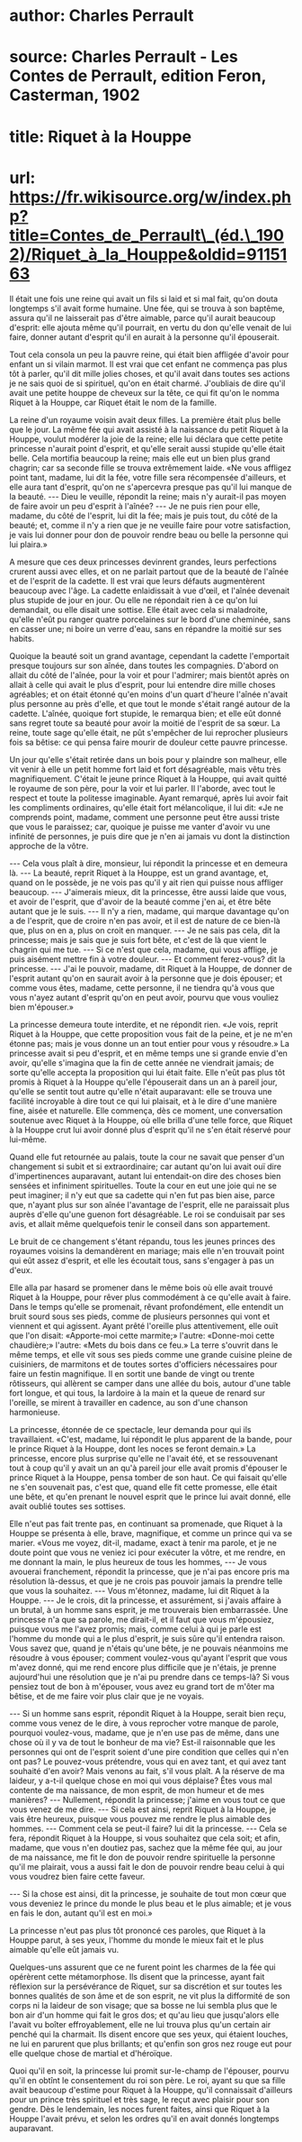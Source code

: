 # author: Charles Perrault
# source: Charles Perrault - Les Contes de Perrault, edition Feron, Casterman, 1902
# title: Riquet à la Houppe
# url: https://fr.wikisource.org/w/index.php?title=Contes_de_Perrault\_(éd.\_1902)/Riquet_à_la_Houppe&oldid=9115163

Il était une fois une reine qui avait un fils si laid et si mal fait,
qu'on douta longtemps s'il avait forme humaine. Une fée, qui se trouva à
son baptême, assura qu'il ne laisserait pas d'être aimable, parce qu'il
aurait beaucoup d'esprit: elle ajouta même qu'il pourrait, en vertu du
don qu'elle venait de lui faire, donner autant d'esprit qu'il en aurait
à la personne qu'il épouserait.

Tout cela consola un peu la pauvre reine, qui était bien affligée
d'avoir pour enfant un si vilain marmot. Il est vrai que cet enfant ne
commença pas plus tôt à parler, qu'il dit mille jolies choses, et qu'il
avait dans toutes ses actions je ne sais quoi de si spirituel, qu'on en
était charmé. J'oubliais de dire qu'il avait une petite houppe de
cheveux sur la tête, ce qui fit qu'on le nomma Riquet à la Houppe, car
Riquet était le nom de la famille.

La reine d'un royaume voisin avait deux filles. La première était plus
belle que le jour. La même fée qui avait assisté à la naissance du petit
Riquet à la Houppe, voulut modérer la joie de la reine; elle lui
déclara que cette petite princesse n'aurait point d'esprit, et qu'elle
serait aussi stupide qu'elle était belle. Cela mortifia beaucoup la
reine; mais elle eut un bien plus grand chagrin; car sa seconde fille
se trouva extrêmement laide. «Ne vous affligez point tant, madame, lui
dit la fée, votre fille sera récompensée d'ailleurs, et elle aura tant
d'esprit, qu'on ne s'apercevra presque pas qu'il lui manque de la
beauté. --- Dieu le veuille, répondit la reine; mais n'y aurait-il pas
moyen de faire avoir un peu d'esprit à l'aînée? --- Je ne puis rien
pour elle, madame, du côté de  l'esprit,
lui dit la fée; mais je puis tout, du côté de la beauté; et, comme il
n'y a rien que je ne veuille faire pour votre satisfaction, je vais lui
donner pour don de pouvoir rendre beau ou belle la personne qui lui
plaira.»

A mesure que ces deux princesses devinrent grandes, leurs perfections
crurent aussi avec elles, et on ne parlait partout que de la beauté de
l'aînée et de l'esprit de la cadette. Il est vrai que leurs défauts
augmentèrent beaucoup avec l'âge. La cadette enlaidissait à vue d'œil,
et l'aînée devenait plus stupide de jour en jour. Ou elle ne répondait
rien à ce qu'on lui demandait, ou elle disait une sottise. Elle était
avec cela si maladroite, qu'elle n'eût pu ranger quatre porcelaines sur
le bord d'une cheminée, sans en casser une; ni boire un verre d'eau,
sans en répandre la moitié sur ses habits.

Quoique la beauté soit un grand avantage, cependant la cadette
l'emportait presque toujours sur son aînée, dans toutes les compagnies.
D'abord on allait du côté de l'aînée, pour la voir et pour l'admirer;
mais bientôt après on allait à celle qui avait le plus d'esprit, pour
lui entendre dire mille choses agréables; et on était étonné qu'en
moins d'un quart d'heure l'aînée n'avait plus personne au près d'elle,
et que tout le monde s'était rangé autour de la cadette. L'aînée,
quoique fort stupide, le remarqua bien; et elle eût donné sans regret
toute sa beauté pour avoir la moitié de l'esprit de sa sœur. La reine,
toute sage qu'elle était, ne pût s'empêcher de lui reprocher plusieurs
fois sa bêtise: ce qui pensa faire mourir de douleur cette pauvre
princesse.

Un jour qu'elle s'était retirée dans un bois pour y plaindre son
malheur, elle vit venir à elle un petit homme fort laid et fort
désagréable, mais vêtu très magnifiquement. C'était le jeune prince
Riquet à la Houppe, qui avait quitté le royaume de son père, pour la
voir et lui parler. Il l'aborde, avec tout le respect et toute la
politesse imaginable. Ayant remarqué, après lui avoir fait les
compliments ordinaires, qu'elle était fort mélancolique, il lui dit:
«Je ne comprends point, madame, comment une personne peut être aussi
triste que vous le paraissez; car, quoique je puisse me vanter d'avoir
vu une infinité de personnes, je puis dire que je n'en ai jamais vu dont
la distinction approche de la vôtre.  

--- Cela vous plaît à dire, monsieur, lui répondit la princesse et en
demeura là. --- La beauté, reprit Riquet à la Houppe, est un grand
avantage, et, quand on le possède, je ne vois pas qu'il y ait rien qui
puisse nous affliger beaucoup. --- J'aimerais mieux, dit la princesse,
être aussi laide que vous, et avoir de l'esprit, que d'avoir de la
beauté comme j'en ai, et être bête autant que je le suis. --- Il n'y a
rien, madame, qui marque davantage qu'on a de l'esprit, que de croire
n'en pas avoir, et il est de nature de ce bien-là que, plus on en a,
plus on croit en manquer. --- Je ne sais pas cela, dit la princesse;
mais je sais que je suis fort bête, et c'est de là que vient le chagrin
qui me tue. --- Si ce n'est que cela, madame, qui vous afflige, je puis
aisément mettre fin à votre douleur. --- Et comment ferez-vous? dit la
princesse. --- J'ai le pouvoir, madame, dit Riquet à la Houppe, de
donner de l'esprit autant qu'on en saurait avoir à la personne que je
dois épouser; et comme vous êtes, madame, cette personne, il ne tiendra
qu'à vous que vous n'ayez autant d'esprit qu'on en peut avoir, pourvu
que vous vouliez bien m'épouser.»

La princesse demeura toute interdite, et ne répondit rien. «Je vois,
reprit Riquet à la Houppe, que cette proposition vous fait de la peine,
et je ne m'en étonne pas; mais je vous donne un an tout entier pour
vous y résoudre.» La princesse avait si peu d'esprit, et en même temps
une si grande envie d'en avoir, qu'elle s'imagina que la fin de cette
année ne viendrait jamais; de sorte qu'elle accepta la proposition qui
lui était faite. Elle n'eût pas plus tôt promis à Riquet à la Houppe
qu'elle l'épouserait dans un an à pareil jour, qu'elle se sentit tout
autre qu'elle n'était auparavant: elle se trouva une facilité
incroyable à dire tout ce qui lui plaisait, et à le dire d'une manière
fine, aisée et naturelle. Elle commença, dès ce moment, une conversation
soutenue avec Riquet à la Houppe, où elle brilla d'une telle force, que
Riquet à la Houppe crut lui avoir donné plus d'esprit qu'il ne s'en
était réservé pour lui-même.

Quand elle fut retournée au palais, toute la cour ne savait que penser
d'un changement si subit et si extraordinaire; car autant qu'on lui
avait ouï dire d'impertinences auparavant, autant lui entendait-on dire
des choses bien sensées et  infiniment
spirituelles. Toute la cour en eut une joie qui ne se peut imaginer; il
n'y eut que sa cadette qui n'en fut pas bien aise, parce que, n'ayant
plus sur son aînée l'avantage de l'esprit, elle ne paraissait plus
auprès d'elle qu'une guenon fort désagréable. Le roi se conduisait par
ses avis, et allait même quelquefois tenir le conseil dans son
appartement.

Le bruit de ce changement s'étant répandu, tous les jeunes princes des
royaumes voisins la demandèrent en mariage; mais elle n'en trouvait
point qui eût assez d'esprit, et elle les écoutait tous, sans s'engager
à pas un d'eux.

Elle alla par hasard se promener dans le même bois où elle avait trouvé
Riquet à la Houppe, pour rêver plus commodément à ce qu'elle avait à
faire. Dans le temps qu'elle se promenait, rêvant profondément, elle
entendit un bruit sourd sous ses pieds, comme de plusieurs personnes qui
vont et viennent et qui agissent. Ayant prêté l'oreille plus
attentivement, elle ouït que l'on disait: «Apporte-moi cette
marmite;» l'autre: «Donne-moi cette chaudière;» l'autre: «Mets
du bois dans ce feu.» La terre s'ouvrit dans le même temps, et elle vit
sous ses pieds comme une grande cuisine pleine de cuisiniers, de
marmitons et de toutes sortes d'officiers nécessaires pour faire un
festin magnifique. Il en sortit une bande de vingt ou trente rôtisseurs,
qui allèrent se camper dans une allée du bois, autour d'une table fort
longue, et qui tous, la lardoire à la main et la queue de renard sur
l'oreille, se mirent à travailler en cadence, au son d'une chanson
harmonieuse.

La princesse, étonnée de ce spectacle, leur demanda pour qui ils
travaillaient. «C'est, madame, lui répondit le plus apparent de la
bande, pour le prince Riquet à la Houppe, dont les noces se feront
demain.» La princesse, encore plus surprise qu'elle ne l'avait été, et
se ressouvenant tout à coup qu'il y avait un an qu'à pareil jour elle
avait promis d'épouser le prince Riquet à la Houppe, pensa tomber de son
haut. Ce qui faisait qu'elle ne s'en souvenait pas, c'est que, quand
elle fit cette promesse, elle était une bête, et qu'en prenant le nouvel
esprit que le prince lui avait donné, elle avait oublié toutes ses
sottises.

Elle n'eut pas fait trente pas, en continuant sa promenade, que Riquet à
la Houppe se présenta à elle, brave, magnifique,  et
comme un prince qui va se marier. «Vous me voyez, dit-il, madame, exact
à tenir ma parole, et je ne doute point que vous ne veniez ici pour
exécuter la vôtre, et me rendre, en me donnant la main, le plus heureux
de tous les hommes, --- Je vous avouerai franchement, répondit la
princesse, que je n'ai pas encore pris ma résolution là-dessus, et que
je ne crois pas pouvoir jamais la prendre telle que vous la souhaitez.
--- Vous m'étonnez, madame, lui dit Riquet à la Houppe. --- Je le crois,
dit la princesse, et assurément, si j'avais affaire à un brutal, à un
homme sans esprit, je me trouverais bien embarrassée. Une princesse n'a
que sa parole, me dirait-il, et il faut que vous m'épousiez, puisque
vous me l'avez promis; mais, comme celui à qui je parle est l'homme du
monde qui a le plus d'esprit, je suis sûre qu'il entendra raison. Vous
savez que, quand je n'étais qu'une bête, je ne pouvais néanmoins me
résoudre à vous épouser; comment voulez-vous qu'ayant l'esprit que vous
m'avez donné, qui me rend encore plus difficile que je n'étais, je
prenne aujourd'hui une résolution que je n'ai pu prendre dans ce
temps-là? Si vous pensiez tout de bon à m'épouser, vous avez eu grand
tort de m'ôter ma bêtise, et de me faire voir plus clair que je ne
voyais.

--- Si un homme sans esprit, répondit Riquet à la Houppe, serait bien
reçu, comme vous venez de le dire, à vous reprocher votre manque de
parole, pourquoi voulez-vous, madame, que je n'en use pas de même, dans
une chose où il y va de tout le bonheur de ma vie? Est-il raisonnable
que les personnes qui ont de l'esprit soient d'une pire condition que
celles qui n'en ont pas? Le pouvez-vous prétendre, vous qui en avez
tant, et qui avez tant souhaité d'en avoir? Mais venons au fait, s'il
vous plaît. A la réserve de ma laideur, y a-t-il quelque chose en moi
qui vous déplaise? Êtes vous mal contente de ma naissance, de mon
esprit, de mon humeur et de mes manières? --- Nullement, répondit la
princesse; j'aime en vous tout ce que vous venez de me dire. --- Si
cela est ainsi, reprit Riquet à la Houppe, je vais être heureux, puisque
vous pouvez me rendre le plus aimable des hommes. --- Comment cela se
peut-il faire? lui dit la princesse. --- Cela se fera, répondit Riquet
à la Houppe, si vous souhaitez  que
cela soit; et afin, madame, que vous n'en doutiez pas, sachez que la
même fée qui, au jour de ma naissance, me fit le don de pouvoir rendre
spirituelle la personne qu'il me plairait, vous a aussi fait le don de
pouvoir rendre beau celui à qui vous voudrez bien faire cette faveur.

--- Si la chose est ainsi, dit la princesse, je souhaite de tout mon
cœur que vous deveniez le prince du monde le plus beau et le plus
aimable; et je vous en fais le don, autant qu'il est en moi.»

La princesse n'eut pas plus tôt prononcé ces paroles, que Riquet à la
Houppe parut, à ses yeux, l'homme du monde le mieux fait et le plus
aimable qu'elle eût jamais vu.

Quelques-uns assurent que ce ne furent point les charmes de la fée qui
opérèrent cette métamorphose. Ils disent que la princesse, ayant fait
réflexion sur la persévérance de Riquet, sur sa discrétion et sur toutes
les bonnes qualités de son âme et de son esprit, ne vit plus la
difformité de son corps ni la laideur de son visage; que sa bosse ne
lui sembla plus que le bon air d'un homme qui fait le gros dos; et
qu'au lieu que jusqu'alors elle l'avait vu boîter effroyablement, elle
ne lui trouva plus qu'un certain air penché qui la charmait. Ils disent
encore que ses yeux, qui étaient louches, ne lui en parurent que plus
brillants; et qu'enfin son gros nez rouge eut pour elle quelque chose
de martial et d'héroïque.

Quoi qu'il en soit, la princesse lui promit sur-le-champ de l'épouser,
pourvu qu'il en obtînt le consentement du roi son père. Le roi, ayant su
que sa fille avait beaucoup d'estime pour Riquet à la Houppe, qu'il
connaissait d'ailleurs pour un prince très spirituel et très sage, le
reçut avec plaisir pour son gendre. Dès le lendemain, les noces furent
faites, ainsi que Riquet à la Houppe l'avait prévu, et selon les ordres
qu'il en avait donnés longtemps auparavant.

